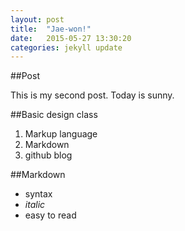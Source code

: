 ```yaml
---
layout: post
title:  "Jae-won!"
date:   2015-05-27 13:30:20
categories: jekyll update
---
```



##Post

This is my second post.
Today is sunny.

##Basic design class
1. Markup language
2. Markdown
3. github blog

##Markdown
- syntax
- *italic*
- easy to read
